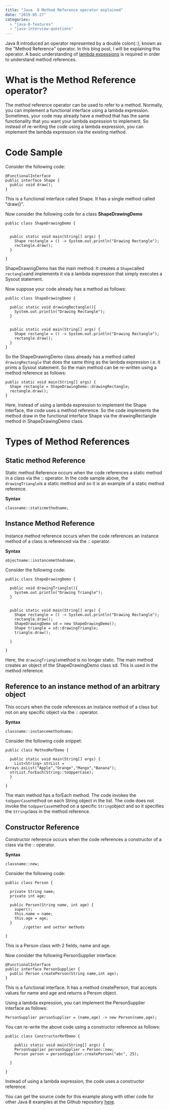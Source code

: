 ```yaml
---
title: "Java  8 Method Reference operator explained"
date: "2019-05-27"
categories: 
  - "java-8-features"
  - "java-interview-questions"
---
```


Java 8 introduced an operator represented by a double colon(::), known as the "Method Reference" operator. In this blog post, I will be explaining this operator. A basic understanding of [lambda expessions](https://learnjava.co.in/java-8-lambda-expressions-explained/) is required in order to understand method references.

# What is the Method Reference operator?

The method reference operator can be used to refer to a method. Normally, you can implement a functional interface using a lambda expression. Sometimes, your code may already have a method that has the same functionality that you want your lambda expression to implement. So instead of re-writing the code using a lambda expression, you can implement the lambda expression via the existing method.

# Code Sample

Consider the following code:

```
@FunctionalInterface
public interface Shape {
  public void draw();
}

```

This is a functional interface called Shape. It has a single method called "draw()".

Now consider the following code for a class **ShapeDrawingDemo**

```
public class ShapeDrawingDemo {


  public static void main(String[] args) {
    Shape rectangle = () -> System.out.println("Drawing Rectangle");
    rectangle.draw();
  }

}

```

ShapeDrawingDemo has the main method. It creates a `Shape`called `rectangle`and implements it via a lambda expression that simply executes a Sysout statement.

Now suppose your code already has a method as follows:

```
public class ShapeDrawingDemo {
  
  public static void drawingRectangle(){
    System.out.println("Drawing Rectangle");
  }
  

  public static void main(String[] args) {
    Shape rectangle = () -> System.out.println("Drawing Rectangle");
    rectangle.draw();
  }
}
```

So the ShapeDrawingDemo class already has a method called `drawingRectangle` that does the same thing as the lambda expression i.e. it prints a Sysout statement. So the main method can be re-written using a method reference as follows:

```
public static void main(String[] args) {
  Shape rectangle = ShapeDrawingDemo::drawingRectangle;
  rectangle.draw();
}
```

Here, instead of using a lambda expression to implement the Shape interface, the code uses a method reference. So the code implements the method draw in the functional interface Shape via the drawingRectangle method in ShapeDrawingDemo class.

# Types of Method References

## Static method Reference

Static method Reference occurs when the code references a static method in a class via the :: operator. In the code sample above, the `drawingTriangle`is a static method and so it is an example of a static method reference.

**Syntax**

`classname::staticmethodname;`

## Instance Method Reference

Instance method reference occurs when the code references an instance method of a class is referenced via the :: operator.

**Syntax**

`objectname::instancemethodname;`

Consider the following code:

```
public class ShapeDrawingDemo {
  
  public void drawingTriangle(){
    System.out.println("Drawing Triangle");
  }
  

  public static void main(String[] args) {
    Shape rectangle = () -> System.out.println("Drawing Rectangle");
    rectangle.draw();
    ShapeDrawingDemo sd = new ShapeDrawingDemo();
    Shape triangle = sd::drawingTriangle;
    triangle.draw();

  }

}
```

Here, the `drawingTriangle`method is no longer static. The main method creates an object of the ShapeDrawingDemo class sd. This is used in the method reference.

## Reference to an instance method of an arbitrary object

This occurs when the code references an instance method of a class but not on any specific object via the :: operator.

**Syntax**

`classname::instancemethodname;`

Consider the following code snippet:

```
public class MethodRefDemo {

  public static void main(String[] args) {
    List<String> strList = Arrays.asList("Apple","Orange","Mango","Banana");
  strList.forEach(String::toUpperCase);
  }

}
```

The main method has a forEach method. The code invokes the `toUpperCase`method on each String object in the list. The code does not invoke the `toUpperCase`method on a specific `String`object and so it specifies the `String`class in the method reference.

## Constructor Reference

Constructor reference occurs when the code references a constructor of a class via the :: operator.

**Syntax**

`classname::new;`

Consider the following code:

```
public class Person {
  
  private String name;
  private int age;
  
  public Person(String name, int age) {
    super();
    this.name = name;
    this.age = age;
  }
        //getter and setter methods

}
```

This is a Person class with 2 fields, name and age.

Now consider the following PersonSupplier interface:

```
@FunctionalInterface
public interface PersonSupplier {
  public Person createPerson(String name,int age);
}
```

This is a functional interface. It has a method createPerson, that accepts values for name and age and returns a Person object.

Using a lambda expression, you can implement the PersonSupplier interface as follows:

```
PersonSupplier personSupplier = (name,age) -> new Person(name,age);
```

You can re-write the above code using a constructor reference as follows:

```
public class ConstructorRefDemo {
  
    public static void main(String[] args) {
    PersonSupplier personSupplier = Person::new;
    Person person = personSupplier.createPerson("abc", 25);
    
  }

}
```

Instead of using a lambda expression, the code uses a constructor reference.

You can get the source code for this example along with other code for other Java 8 examples at the Github repository [here](https://github.com/learnjavawithreshma/Java8Demo).

